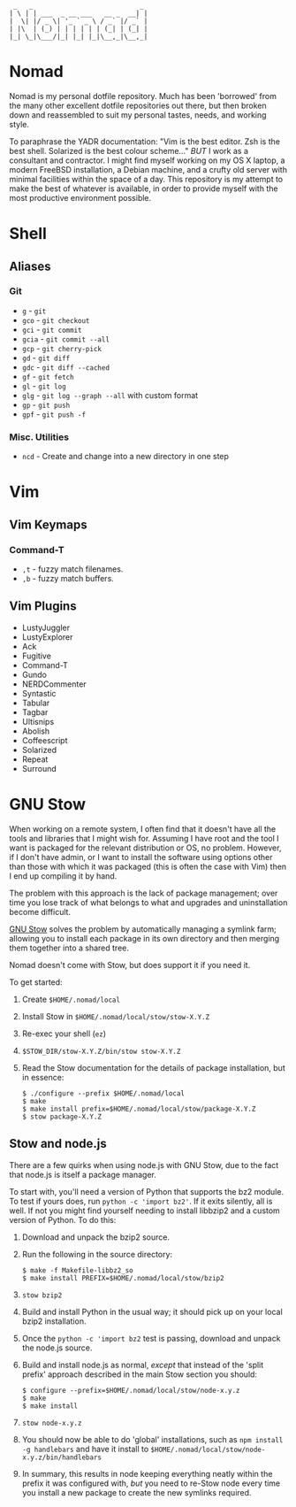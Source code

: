      _   _                           _
    | \ | | ___  _ __ ___   __ _  __| |
    |  \| |/ _ \| '_ ` _ \ / _` |/ _` |
    | |\  | (_) | | | | | | (_| | (_| |
    |_| \_|\___/|_| |_| |_|\__,_|\__,_|


Nomad
=====

Nomad is my personal dotfile repository.  Much has been 'borrowed' from
the many other excellent dotfile repositories out there, but then broken
down and reassembled to suit my personal tastes, needs, and working
style.

To paraphrase the YADR documentation: "Vim is the best editor.  Zsh is
the best shell.  Solarized is the best colour scheme..." _BUT_ I work as
a consultant and contractor.  I might find myself working on my OS X
laptop, a modern FreeBSD installation, a Debian machine, and a crufty
old server with minimal facilities within the space of a day.  This
repository is my attempt to make the best of whatever is available, in
order to provide myself with the most productive environment possible.

Shell
=====

Aliases
-------

### Git

 * `g`     - `git`
 * `gco`   - `git checkout`
 * `gci`   - `git commit`
 * `gcia`  - `git commit --all`
 * `gcp`   - `git cherry-pick`
 * `gd`    - `git diff`
 * `gdc`   - `git diff --cached`
 * `gf`    - `git fetch`
 * `gl`    - `git log`
 * `glg`   - `git log --graph --all` with custom format
 * `gp`    - `git push`
 * `gpf`   - `git push -f`

### Misc. Utilities

 * `ncd` - Create and change into a new directory in one step

Vim
===

Vim Keymaps
-----------

### Command-T

 * `,t` - fuzzy match filenames.
 * `,b` - fuzzy match buffers.

Vim Plugins
-----------

 * LustyJuggler
 * LustyExplorer
 * Ack
 * Fugitive
 * Command-T
 * Gundo
 * NERDCommenter
 * Syntastic
 * Tabular
 * Tagbar
 * Ultisnips
 * Abolish
 * Coffeescript
 * Solarized
 * Repeat
 * Surround

GNU Stow
========

When working on a remote system, I often find that it doesn't have
all the tools and libraries that I might wish for.  Assuming I have
root and the tool I want is packaged for the relevant distribution
or OS, no problem.  However, if I don't have admin, or I want to
install the software using options other than those with which it
was packaged (this is often the case with Vim) then I end up
compiling it by hand.

The problem with this approach is the lack of package management;
over time you lose track of what belongs to what and upgrades and
uninstallation become difficult.

[GNU Stow](http://www.gnu.org/software/stow/) solves the problem by
automatically managing a symlink farm; allowing you to install each
package in its own directory and then merging them together into a
shared tree.

Nomad doesn't come with Stow, but does support it if you need it.

To get started:

 1. Create `$HOME/.nomad/local`
 2. Install Stow in `$HOME/.nomad/local/stow/stow-X.Y.Z`
 3. Re-exec your shell (`ez`)
 4. `$STOW_DIR/stow-X.Y.Z/bin/stow stow-X.Y.Z`
 5. Read the Stow documentation for the details of package installation,
    but in essence:

        $ ./configure --prefix $HOME/.nomad/local
        $ make
        $ make install prefix=$HOME/.nomad/local/stow/package-X.Y.Z
        $ stow package-X.Y.Z
    
Stow and node.js
----------------

There are a few quirks when using node.js with GNU Stow, due to the
fact that node.js is itself a package manager.

To start with, you'll need a version of Python that supports the bz2
module.  To test if yours does, run `python -c 'import bz2'`.  If it
exits silently, all is well.  If not you might find yourself needing
to install libbzip2 and a custom version of Python.  To do this:

 1. Download and unpack the bzip2 source.
 2. Run the following in the source directory:

        $ make -f Makefile-libbz2_so
        $ make install PREFIX=$HOME/.nomad/local/stow/bzip2

 3. `stow bzip2`
 4. Build and install Python in the usual way; it should pick up
    on your local bzip2 installation.
 5. Once the `python -c 'import bz2` test is passing, download
    and unpack the node.js source.
 6. Build and install node.js as normal, *except* that instead of
    the 'split prefix' approach described in the main Stow section
    you should:

        $ configure --prefix=$HOME/.nomad/local/stow/node-x.y.z
        $ make
        $ make install

 7. `stow node-x.y.z`
 8. You should now be able to do 'global' installations, such as
    `npm install -g handlebars` and have it install to
    `$HOME/.nomad/local/stow/node-x.y.z/bin/handlebars`
 9. In summary, this results in node keeping everything neatly within
    the prefix it was configured with, *but* you need to re-Stow
    node every time you install a new package to create the
    new symlinks required.

